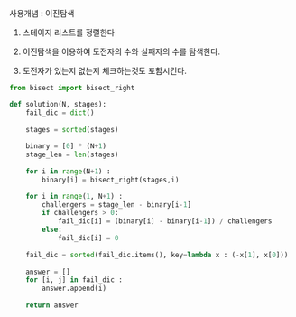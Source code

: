 
사용개념 : 이진탐색

1. 스테이지 리스트를 정렬한다
2. 이진탐색을 이용하여 도전자의 수와 실패자의 수를 탐색한다.

3. 도전자가 있는지 없는지 체크하는것도 포함시킨다.

```python
from bisect import bisect_right

def solution(N, stages):
    fail_dic = dict()
    
    stages = sorted(stages)
    
    binary = [0] * (N+1)
    stage_len = len(stages)
    
    for i in range(N+1) :
        binary[i] = bisect_right(stages,i)

    for i in range(1, N+1) :
        challengers = stage_len - binary[i-1]
        if challengers > 0:
            fail_dic[i] = (binary[i] - binary[i-1]) / challengers
        else:
            fail_dic[i] = 0 
        
    fail_dic = sorted(fail_dic.items(), key=lambda x : (-x[1], x[0]))
    
    answer = []
    for [i, j] in fail_dic :
        answer.append(i)
    
    return answer
```